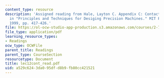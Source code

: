 ```yaml
---
content_type: resource
description: 'Assigned reading from Hale, Layton C. Appendix C: Contact Mechanics,
  in "Principles and Techniques for Desiging Precision Machines." MIT PhD Thesis.
  1999, pp. 417-426.'
file: https://ol-ocw-studio-app-production.s3.amazonaws.com/courses/2-76-multi-scale-system-design-fall-2004/a529c6243da095dfd8b9fb80cc421521_lec12cont_read.pdf
file_type: application/pdf
learning_resource_types:
- Readings
ocw_type: OCWFile
parent_title: Readings
parent_type: CourseSection
resourcetype: Document
title: lec12cont_read.pdf
uid: a529c624-3da0-95df-d8b9-fb80cc421521
---
```

